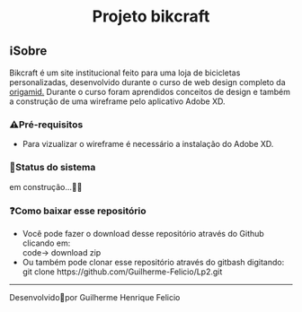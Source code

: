 <h1 align="center">
  Projeto bikcraft</h1>


<h2>
  ℹ️Sobre
</h2>
Bikcraft é um site institucional feito para uma loja de bicicletas personalizadas, desenvolvido durante o curso de web design completo da <a href="https://www.origamid.com/">origamid.</a> Durante o curso foram aprendidos conceitos de design e também a construção de uma wireframe pelo aplicativo Adobe XD.

<h3>⚠️Pré-requisitos</h3>

<ul>
  <li>Para vizualizar o wireframe é necessário a instalação do Adobe XD.</li>
</ul>

<h3>🚧Status do sistema</h3>
em construção...👷🚧

<h3>❓Como baixar esse repositório</h3>

<ul>
  <li>Você pode fazer o download desse repositório através do Github clicando em:<br>
    code-> download zip </li>
  <li>Ou também pode clonar esse repositório através do gitbash digitando:<br>
    git clone https://github.com/Guilherme-Felicio/Lp2.git</li>
</ul>


<hr height="4px">
Desenvolvido🖤por Guilherme Henrique Felicio